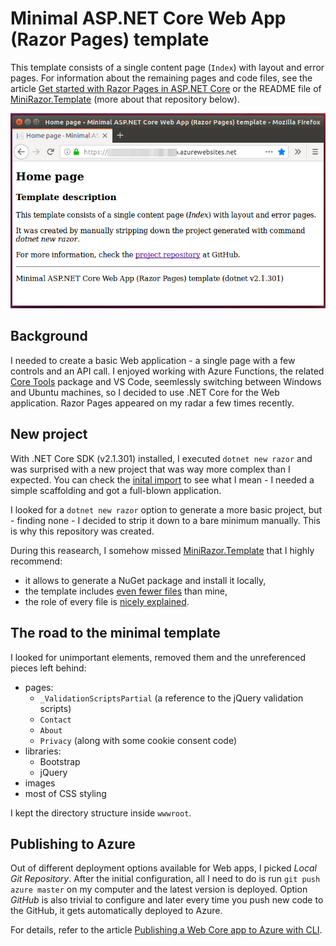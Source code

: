 # Minimal ASP.NET Core Web App (Razor Pages) template

This template consists of a single content page (`Index`) with layout and error pages. For information
about the remaining pages and code files, see the article 
[Get started with Razor Pages in ASP.NET Core](https://docs.microsoft.com/en-us/aspnet/core/tutorials/razor-pages/razor-pages-start?view=aspnetcore-2.1#project-files-and-folders) or the README file of
[MiniRazor.Template](https://github.com/mlafleur/MiniRazor.Template#project-structure) (more about that repository below).

![Minimal template deployed to Azure](screenshot.png)

## Background

I needed to create a basic Web application - a single page with a few controls and an API call. 
I enjoyed working with Azure Functions, the related [Core Tools](https://github.com/Azure/azure-functions-core-tools)
package and VS Code, seemlessly switching between Windows and Ubuntu machines, so I decided to use .NET Core for the
Web application. Razor Pages appeared on my radar a few times recently.

## New project

With .NET Core SDK (v2.1.301) installed, I executed `dotnet new razor` and was surprised with a new project that
was way more complex than I expected. You can check the
[inital import](https://github.com/chopeen/minimal-razor/tree/a2e71aec1537bc803707a1eded2013a1c6d8eed4)
to see what I mean - I needed a simple scaffolding and got a full-blown application.

I looked for a `dotnet new razor` option to generate a more basic project, but - finding none - I decided to strip
it down to a bare minimum manually. This is why this repository was created.

During this reasearch, I somehow missed [MiniRazor.Template](https://github.com/mlafleur/MiniRazor.Template) that
I highly recommend:

 - it allows to generate a NuGet package and install it locally,
 - the template includes [even fewer files](https://github.com/mlafleur/MiniRazor.Template/tree/master/content)
   than mine,
 - the role of every file is [nicely explained](https://github.com/mlafleur/MiniRazor.Template#project-structure).

## The road to the minimal template

I looked for unimportant elements, removed them and the unreferenced pieces left behind:

- pages:
  - `_ValidationScriptsPartial` (a reference to the jQuery validation scripts)
  - `Contact`
  - `About`
  - `Privacy` (along with some cookie consent code)
- libraries:
  - Bootstrap
  - jQuery
- images
- most of CSS styling

I kept the directory structure inside `wwwroot`.

## Publishing to Azure

 Out of different deployment options available for Web apps, I picked *Local Git Repository*. After the initial configuration, all I need to do is run
 `git push azure master` on my computer and the latest version is deployed. Option *GitHub* is also trivial to configure and
 later every time you push new code to the GitHub, it gets automatically deployed to Azure.

 For details, refer to the article [Publishing a Web Core app to Azure with CLI](https://docs.microsoft.com/en-us/aspnet/core/tutorials/publish-to-azure-webapp-using-cli?view=aspnetcore-2.1&tabs=other).
